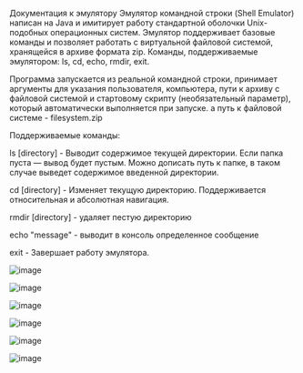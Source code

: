 Документация к эмулятору
Эмулятор командной строки (Shell Emulator) написан на Java и имитирует работу стандартной оболочки Unix-подобных операционных систем. Эмулятор поддерживает базовые команды и позволяет работать с виртуальной файловой системой, хранящейся в архиве формата zip. Команды, поддерживаемые эмулятором: ls, cd, echo, rmdir, exit.

Программа запускается из реальной командной строки, принимает аргументы для указания пользователя, компьютера, пути к архиву с файловой системой и стартовому скрипту (необязательный параметр), который автоматически выполняется при запуске. а путь к файловой системе - filesystem.zip

Поддерживаемые команды:

ls [directory] - Выводит содержимое текущей директории. Если папка пуста — вывод будет пустым. Можно дописать путь к папке, в таком случае выведет содержимое введенной директории.

cd [directory] - Изменяет текущую директорию. Поддерживается относительная и абсолютная навигация.

rmdir [directory] - удаляет пестую директорию

echo "message" - выводит в консоль определенное сообщение

exit - Завершает работу эмулятора.

![image](https://github.com/user-attachments/assets/f4d06fc9-22b4-4453-aa52-15476dc3ec69)

![image](https://github.com/user-attachments/assets/65d1f9f7-f892-4a99-8880-e5f58521d358)

![image](https://github.com/user-attachments/assets/5a99ac31-34bd-4d7d-b415-53d948ff7696)

![image](https://github.com/user-attachments/assets/a830e097-3c9a-470b-b842-7c4ced410470)

![image](https://github.com/user-attachments/assets/cfa091a3-a2c5-46c1-92b2-1e1ced24875f)

![image](https://github.com/user-attachments/assets/65371374-e1ff-43d7-b69d-facdb3e02694)

